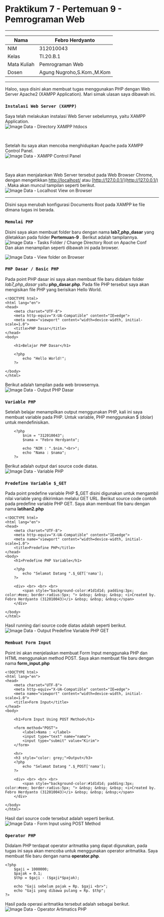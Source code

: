 # Praktikum 7 - Pertemuan 9 - Pemrograman Web

<hr>

| Nama | Febro Herdyanto |
| --- | --- |
| NIM | 312010043 |
| Kelas | TI.20.B.1 |
| Mata Kuliah | Pemrograman Web |
| Dosen | Agung Nugroho,S.Kom.,M.Kom |

<hr>

Haloo, saya disini akan membuat tugas menggunakan PHP dengan Web Server Apache2 (XAMPP Application). Mari simak ulasan saya dibawah ini.

### `Instalasi Web Server (XAMPP)`

Saya telah melakukan instalasi Web Server sebelumnya, yaitu XAMPP Application. <br>
![Image Data - Directory XAMPP htdocs](imgData/dirhtdocs.png)

<br>

Setelah itu saya akan mencoba menghidupkan Apache pada XAMPP Control Panel. <br>
![Image Data - XAMPP Control Panel](imgData/xamppCP.png)

<br>

Saya akan menjalankan Web Server tersebut pada Web Browser Chrome, dengan mengetikkan [http://localhost/](http://localhost/) atau [http://127.0.0.1/](http://127.0.0.1/) . Maka akan muncul tampilan seperti berikut. <br>
![Image Data - Localhost View on Browser](imgData/localhost.png)

<hr>

Disini saya merubah konfigurasi Documents Root pada XAMPP ke file dimana tugas ini berada. <br>

### `Memulai PHP`

Disini saya akan membuat folder baru dengan nama **lab7_php_dasar** yang diletakkan pada folder **Pertemuan-9** . Berikut adalah tampilannya. <br>
![Image Data - Tasks Folder / Change Directory Root on Apache Conf](imgData/rootFolder.png) <br>
Dan akan menampilan seperti dibawah ini pada browser. <br>

![Image Data - View folder on Browser](imgData/rootFolderView.png)

### `PHP Dasar / Basic PHP`

Pada point PHP dasar ini saya akan membuat file baru didalam folder *lab7_php_dasar* yaitu **php_dasar.php**. Pada file PHP tersebut saya akan mengisikan file PHP yang berisikan Hello World.

```
<!DOCTYPE html>
<html lang="en">
<head>
    <meta charset="UTF-8">
    <meta http-equiv="X-UA-Compatible" content="IE=edge">
    <meta name="viewport" content="width=device-width, initial-scale=1.0">
    <title>PHP Dasar</title>
</head>
<body>

    <h1>Belajar PHP Dasar</h1>
    
    <?php
        echo "Hello World!";
    ?>

</body>
</html>
```

Berikut adalah tampilan pada web browsernya. <br>
![Image Data - Output PHP Dasar](imgData/php_dasar.png)

### `Variable PHP`

Setelah belajar menampilkan output menggunakan PHP, kali ini saya membuat variable pada PHP. Untuk variable, PHP menggunakan $ (dolar) untuk mendefinisikan. 

```
    <?php
        $nim = "312010043";
        $nama = "Febro Herdyanto";

        echo "NIM : ".$nim."<br>";
        echo "Nama : $nama";
    ?>
```

Berikut adalah output dari source code diatas. <br>
![Image Data - Variable PHP](imgData/variablePHP.png)

### `Predefine Variable $_GET`

Pada point predefine variable PHP $_GET disini digunakan untuk mengambil nilai variable yang dikirimkan melalui GET URL. Berikut source code contoh pada predefine variable PHP GET. Saya akan membuat file baru dengan nama **latihan2.php**

```
<!DOCTYPE html>
<html lang="en">
<head>
    <meta charset="UTF-8">
    <meta http-equiv="X-UA-Compatible" content="IE=edge">
    <meta name="viewport" content="width=device-width, initial-scale=1.0">
    <title>Predefine PHP</title>
</head>
<body>
    <h1>Predefine PHP Variable</h1>

    <?php
        echo "Selamat Datang ".$_GET['nama'];
    ?>

    <div> <br> <br> <br>
        <span style="background-color:#1d1d1d; padding:3px; color:#eee; border-radius:5px; "> &nbsp; &nbsp; &nbsp; <i>Created by. Febro Herdyanto (312010043)</i> &nbsp; &nbsp; &nbsp;</span>
    </div>

</body>
</html>
```

Hasil running dari source code diatas adalah seperti berikut. <br>
![Image Data - Output Predefine Variable PHP GET](imgData/ViewPredefineGET.png)

### `Membuat Form Input`

Point ini akan menjelaskan membuat Form Input menggunaka PHP dan HTML menggunakan method POST. Saya akan membuat file baru dengan nama **form_input.php**

```
<!DOCTYPE html>
<html lang="en">
<head>
    <meta charset="UTF-8">
    <meta http-equiv="X-UA-Compatible" content="IE=edge">
    <meta name="viewport" content="width=device-width, initial-scale=1.0">
    <title>Form Input</title>
</head>
<body>

    <h1>Form Input Using POST Method</h1>

    <form method="POST">
        <label>Nama : </label>
        <input type="text" name="nama">
        <input type="submit" value="Kirim">
    </form>

    <hr>
    <h3 style="color: grey;">Output</h3>
    <?php
        echo "Selamat Datang ".$_POST['nama'];
    ?>

    <div> <br> <br> <br>
        <span style="background-color:#1d1d1d; padding:3px; color:#eee; border-radius:5px; "> &nbsp; &nbsp; &nbsp; <i>Created by. Febro Herdyanto (312010043)</i> &nbsp; &nbsp; &nbsp;</span>
    </div>

</body>
</html>
```

Hasil dari source code tersebut adalah seperti berikut. <br>
![Image Data - Form Input using POST Method](imgData/formInput.png)

### `Operator PHP`

Didalam PHP terdapat operator aritmatika yang dapat digunakan, pada tugas ini saya akan mencoba untuk menggunakan operator aritmatika. Saya membuat file baru dengan nama **operator.php**.

```
<?php
    $gaji = 1000000;
    $pajak = 0.1;
    $thp = $gaji - ($gaji*$pajak);

    echo "Gaji sebelum pajak = Rp. $gaji <br>";
    echo "Gaji yang dibawa pulang = Rp. $thp";
?>
```

Hasil pada operasi aritmatika tersebut adalah sebagai berikut. <br>
![Image Data - Operator Artimatics PHP](imgData/operator.png)
